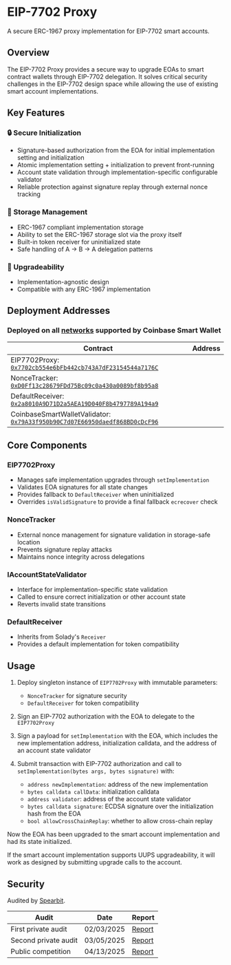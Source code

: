 # EIP-7702 Proxy

A secure ERC-1967 proxy implementation for EIP-7702 smart accounts.

## Overview

The EIP-7702 Proxy provides a secure way to upgrade EOAs to smart contract wallets through EIP-7702 delegation. It solves critical security challenges in the EIP-7702 design space while allowing the use of existing smart account implementations.

## Key Features

### 🔒 Secure Initialization
- Signature-based authorization from the EOA for initial implementation setting and initialization
- Atomic implementation setting + initialization to prevent front-running
- Account state validation through implementation-specific configurable validator
- Reliable protection against signature replay through external nonce tracking

### 💾 Storage Management
- ERC-1967 compliant implementation storage
- Ability to set the ERC-1967 storage slot via the proxy itself
- Built-in token receiver for uninitialized state
- Safe handling of A → B → A delegation patterns

### 🔄 Upgradeability
- Implementation-agnostic design
- Compatible with any ERC-1967 implementation

## Deployment Addresses

### Deployed on all [networks](https://docs.base.org/smart-wallet/concepts/features/built-in/networks) supported by Coinbase Smart Wallet

| Contract | Address |
|----------|---------|
| EIP7702Proxy: [`0x7702cb554e6bFb442cb743A7dF23154544a7176C`](https://basescan.org/address/0x7702cb554e6bFb442cb743A7dF23154544a7176C#code)|
| NonceTracker: [`0xD0Ff13c28679FDd75Bc09c0a430a0089bf8b95a8`](https://basescan.org/address/0xD0Ff13c28679FDd75Bc09c0a430a0089bf8b95a8#code)|
| DefaultReceiver: [`0x2a8010A9D71D2a5AEA19D040F8b4797789A194a9`](https://basescan.org/address/0x2a8010A9D71D2a5AEA19D040F8b4797789A194a9#code)|
| CoinbaseSmartWalletValidator: [`0x79A33f950b90C7d07E66950daedf868BD0cDcF96`](https://basescan.org/address/0x79A33f950b90C7d07E66950daedf868BD0cDcF96#code)|

## Core Components

### EIP7702Proxy
- Manages safe implementation upgrades through `setImplementation`
- Validates EOA signatures for all state changes
- Provides fallback to `DefaultReceiver` when uninitialized
- Overrides `isValidSignature` to provide a final fallback `ecrecover` check

### NonceTracker
- External nonce management for signature validation in storage-safe location
- Prevents signature replay attacks
- Maintains nonce integrity across delegations

### IAccountStateValidator
- Interface for implementation-specific state validation
- Called to ensure correct initialization or other account state
- Reverts invalid state transitions

### DefaultReceiver
- Inherits from Solady's `Receiver`
- Provides a default implementation for token compatibility

## Usage

1. Deploy singleton instance of `EIP7702Proxy` with immutable parameters:
   - `NonceTracker` for signature security
   - `DefaultReceiver` for token compatibility

2. Sign an EIP-7702 authorization with the EOA to delegate to the `EIP7702Proxy`
3. Sign a payload for `setImplementation` with the EOA, which includes the new implementation address, initialization calldata, and the address of an account state validator
4. Submit transaction with EIP-7702 authorization and call to `setImplementation(bytes args, bytes signature)` with:
    - `address newImplementation`: address of the new implementation
    - `bytes calldata callData`: initialization calldata
    - `address validator`: address of the account state validator
    - `bytes calldata signature`: ECDSA signature over the initialization hash from the EOA
    - `bool allowCrossChainReplay`: whether to allow cross-chain replay

Now the EOA has been upgraded to the smart account implementation and had its state initialized.

If the smart account implementation supports UUPS upgradeability, it will work as designed by submitting upgrade calls to the account.

## Security

Audited by [Spearbit](https://spearbit.com/).

| Audit | Date | Report |
|--------|---------|---------|
| First private audit | 02/03/2025 | [Report](audits/Cantina-February-2025.pdf) |
| Second private audit | 03/05/2025 | [Report](audits/Cantina-March-2025.pdf) |
| Public competition | 04/13/2025| [Report](audits/Cantina-Competition-April-2025.pdf) |
